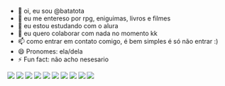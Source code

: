 - 👋 oi, eu sou @batatota
- 👀 eu me entereso por rpg, eniguimas, livros e filmes
- 🌱 eu estou estudando com o alura
- 💞️ eu quero colaborar com nada no momento kk
- 📫 como entrar em contato comigo, é bem simples é só não entrar :)
- 😄 Pronomes: ela/dela
- ⚡ Fun fact: não acho nesesario 

<!---
batatota/batatota is a ✨ special ✨ repository because its `README.md` (this file) appears on your GitHub profile.
You can click the Preview link to take a look at your changes.
--->
![](https://media1.tenor.com/m/SQwxdXl2cPAAAAAd/cellbit-cat.gif)
![](https://media1.tenor.com/m/pzt1bP4sV2IAAAAd/cellbit-werewolf.gif)
![](https://media1.tenor.com/m/bfW-ivlFsYgAAAAC/mc-vv-yung-lixo.gif)
![](https://media.tenor.com/nod_JY4dTYIAAAAM/gemaplys.gif)
![](https://media1.tenor.com/m/lDiOvTzi5yUAAAAC/yung-lixo-mc-vv.gif)
![](https://media.tenor.com/zcKRKgH94eoAAAAM/felps-piscina.gif)
![](https://media1.tenor.com/m/d_-_X7zee2wAAAAd/felps-bravo-felps.gif)
![](https://media.tenor.com/96LQlRveMhQAAAAM/cellbit-felps.gif)
![](https://media1.tenor.com/m/-awe34nhY80AAAAd/ordem-paranormal-gal.gif)
![](https://media1.tenor.com/m/x-LsC6YSfl8AAAAd/anfi_onsf.gif)
